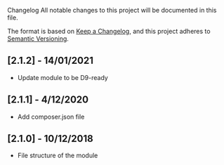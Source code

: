 Changelog
All notable changes to this project will be documented in this file.

The format is based on [Keep a Changelog](https://keepachangelog.com/en/1.0.0/),
and this project adheres to [Semantic Versioning](https://semver.org/spec/v2.0.0.html).

## [2.1.2] - 14/01/2021
- Update module to be D9-ready

## [2.1.1] - 4/12/2020
- Add composer.json file

## [2.1.0] - 10/12/2018
- File structure of the module
